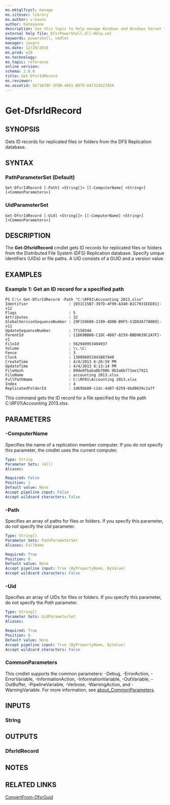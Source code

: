 ```yaml
---
ms.mktglfcycl: manage
ms.sitesec: library
ms.author: v-kaunu
author: Kateyanne
description: Use this topic to help manage Windows and Windows Server technologies with Windows PowerShell.
external help file: DfsrPowerShell.dll-Help.xml
keywords: powershell, cmdlet
manager: jasgro
ms.date: 12/20/2016
ms.prod: w10
ms.technology: 
ms.topic: reference
online version: 
schema: 2.0.0
title: Get-DfsrIdRecord
ms.reviewer:
ms.assetid: 5671A76F-5FDB-4661-B979-D47325E27A54
---
```


# Get-DfsrIdRecord

## SYNOPSIS
Gets ID records for replicated files or folders from the DFS Replication database.

## SYNTAX

### PathParameterSet (Default)
```
Get-DfsrIdRecord [-Path] <String[]> [[-ComputerName] <String>] [<CommonParameters>]
```

### UidParameterSet
```
Get-DfsrIdRecord [-Uid] <String[]> [[-ComputerName] <String>] [<CommonParameters>]
```

## DESCRIPTION
The **Get-DfsrIdRecord** cmdlet gets ID records for replicated files or folders from the Distributed File System (DFS) Replication database.
Specify unique identifiers (UIDs) or file paths.
A UID consists of a GUID and a version value.

## EXAMPLES

### Example 1: Get an ID record for a specified path
```
PS C:\> Get-DfsrIdRecord -Path "C:\RF01\Accounting 2013.xlsx"
Identifier                  : {031C15B7-397D-4F99-A340-B1C7931EEE01}-v12
Flags                       : 5
Attributes                  : 32
GlobalVersionSequenceNumber : {9F159608-2199-4D8B-B9F5-51D83A778089}-v11
UpdateSequenceNumber        : 77158344
ParentId                    : {1D69BB80-C1DC-4D87-8259-BBD9639C2A7F}-v1
FileId                      : 562949953494937
Volume                      : \\.\C:
Fence                       : 3
Clock                       : 130096051943887948
CreateTime                  : 4/4/2013 6:26:59 PM
UpdateTime                  : 4/4/2013 8:13:14 PM
FileHash                    : 89de8fbaba0b700b 9b2a6b771ee17921
FileName                    : accounting 2013.xlsx
FullPathName                : C:\RF01\Accounting 2013.xlsx
Index                       : 4
ReplicatedFolderId          : 1d69bb80-c1dc-4d87-8259-bbd9639c2a7f
```

This command gets the ID record for a file specified by the file path C:\RF01\Accounting 2013.xlsx.

## PARAMETERS

### -ComputerName
Specifies the name of a replication member computer.
If you do not specify this parameter, the cmdlet uses the current computer.

```yaml
Type: String
Parameter Sets: (All)
Aliases: 

Required: False
Position: 1
Default value: None
Accept pipeline input: False
Accept wildcard characters: False
```

### -Path
Specifies an array of paths for files or folders.
If you specify this parameter, do not specify the *Uid* parameter.

```yaml
Type: String[]
Parameter Sets: PathParameterSet
Aliases: FullName

Required: True
Position: 0
Default value: None
Accept pipeline input: True (ByPropertyName, ByValue)
Accept wildcard characters: False
```

### -Uid
Specifies an array of UIDs for files or folders.
If you specify this parameter, do not specify the *Path* parameter.

```yaml
Type: String[]
Parameter Sets: UidParameterSet
Aliases: 

Required: True
Position: 0
Default value: None
Accept pipeline input: True (ByPropertyName, ByValue)
Accept wildcard characters: False
```

### CommonParameters
This cmdlet supports the common parameters: -Debug, -ErrorAction, -ErrorVariable, -InformationAction, -InformationVariable, -OutVariable, -OutBuffer, -PipelineVariable, -Verbose, -WarningAction, and -WarningVariable. For more information, see [about_CommonParameters](https://go.microsoft.com/fwlink/?LinkID=113216).

## INPUTS

### String

## OUTPUTS

### DfsrIdRecord

## NOTES

## RELATED LINKS

[ConvertFrom-DfsrGuid](./ConvertFrom-DfsrGuid.md)

